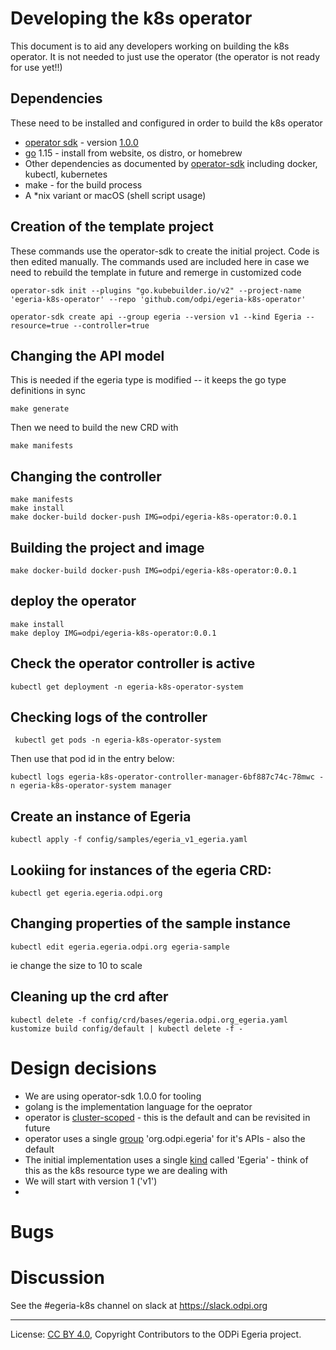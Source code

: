 <!-- SPDX-License-Identifier: CC-BY-4.0 -->
<!-- Copyright Contributors to the ODPi Egeria project. -->


# Developing the k8s operator

This document is to aid any developers working on building the k8s operator. It is not needed to just use the operator (the operator is not ready for use yet!!)
  
## Dependencies

These need to be installed and configured in order to build the k8s operator

* [operator sdk](https://github.com/operator-framework/operator-sdk) - version [1.0.0](https://github.com/operator-framework/operator-sdk/releases/tag/v1.0.0)
* [go](https://golang.org) 1.15 - install from website, os distro, or homebrew
* Other dependencies as documented by [operator-sdk](https://sdk.operatorframework.io/docs/building-operators/golang/installation/) including docker, kubectl, kubernetes
* make - for the build process
* A *nix variant or macOS (shell script usage)

## Creation of the template project

These commands use the operator-sdk to create the initial project. Code is then edited manually. The commands used are included here in case we need to rebuild the template in future and remerge in customized code

```
operator-sdk init --plugins "go.kubebuilder.io/v2" --project-name 'egeria-k8s-operator' --repo 'github.com/odpi/egeria-k8s-operator'
```

```
operator-sdk create api --group egeria --version v1 --kind Egeria --resource=true --controller=true
```
## Changing the API model

This is needed if the egeria type is modified -- it keeps the go type definitions in sync
```
make generate
```
Then we need to build the new CRD with
```
make manifests
```

## Changing the controller

```
make manifests
make install
make docker-build docker-push IMG=odpi/egeria-k8s-operator:0.0.1
```
## Building the project and image
```
make docker-build docker-push IMG=odpi/egeria-k8s-operator:0.0.1
```
## deploy the operator
```
make install
make deploy IMG=odpi/egeria-k8s-operator:0.0.1
```
## Check the operator controller is active
```
kubectl get deployment -n egeria-k8s-operator-system 
```
## Checking logs of the controller
```
 kubectl get pods -n egeria-k8s-operator-system 
```
Then use that pod id in the entry below:
```
kubectl logs egeria-k8s-operator-controller-manager-6bf887c74c-78mwc -n egeria-k8s-operator-system manager

```
## Create an instance of Egeria
```
kubectl apply -f config/samples/egeria_v1_egeria.yaml
```
## Lookiing for instances of the egeria CRD:
```
kubectl get egeria.egeria.odpi.org 
```
## Changing properties of the sample instance
```
kubectl edit egeria.egeria.odpi.org egeria-sample
```
ie change the size to 10 to scale

## Cleaning up the crd after
```
kubectl delete -f config/crd/bases/egeria.odpi.org_egeria.yaml
kustomize build config/default | kubectl delete -f -
```
# Design decisions

* We are using operator-sdk 1.0.0 for tooling
* golang is the implementation language for the oeprator
* operator is [cluster-scoped](https://sdk.operatorframework.io/docs/building-operators/golang/operator-scope/) - this is the default and can be revisited in future
* operator uses a single [group](https://book.kubebuilder.io/cronjob-tutorial/gvks.html) 'org.odpi.egeria' for it's APIs - also the default
* The initial implementation uses a single [kind](https://book.kubebuilder.io/cronjob-tutorial/gvks.html) called 'Egeria' - think of this as the k8s resource type we are dealing with
* We will start with version 1 ('v1')
 * 
# Bugs

# Discussion
 
See the #egeria-k8s channel on slack at https://slack.odpi.org

----
License: [CC BY 4.0](https://creativecommons.org/licenses/by/4.0/),
Copyright Contributors to the ODPi Egeria project.
